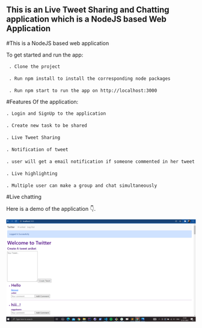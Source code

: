 ## This is an Live Tweet Sharing and Chatting application which is a NodeJS based Web Application

#This is a NodeJS based web application

   To get started and run the app:

     . Clone the project

     . Run npm install to install the corresponding node packages

     . Run npm start to run the app on http://localhost:3000

#Features Of the application:

    . Login and SignUp to the application

    . Create new task to be shared

    . Live Tweet Sharing

    . Notification of tweet

    . user will get a email notification if someone commented in her tweet

    . Live highlighting

    . Multiple user can make a group and chat simultaneously

#Live chatting

Here is a demo  of the application 👇.

![img](https://github.com/amity874/Twitter_Clone/blob/master/src/snaps/LOggedIn.png.png)
